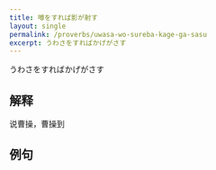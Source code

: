 ```yaml
---
title: 噂をすれば影が射す
layout: single
permalink: /proverbs/uwasa-wo-sureba-kage-ga-sasu
excerpt: うわさをすればかげがさす
---
```


うわさをすればかげがさす

## 解释

说曹操，曹操到

## 例句

